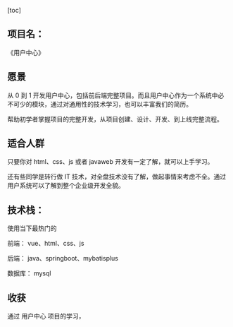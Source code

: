 [toc]

## 项目名：

《用户中心》

## 愿景

从 0 到 1 开发用户中心，包括前后端完整项目。而且用户中心作为一个系统中必不可少的模块，通过对通用性的技术学习，也可以丰富我们的简历。

帮助初学者掌握项目的完整开发，从项目创建、设计、开发、到上线完整流程。

## 适合人群

只要你对 html、css、js 或者 javaweb 开发有一定了解，就可以上手学习。

还有些同学是转行做 IT 技术，对全盘技术没有了解，做起事情来考虑不全。通过用户系统可以了解到整个企业级开发全貌。

## 技术栈：

使用当下最热门的

前端： vue、html、css、js

后端： java、springboot、mybatisplus

数据库： mysql

## 收获

通过 用户中心 项目的学习，
